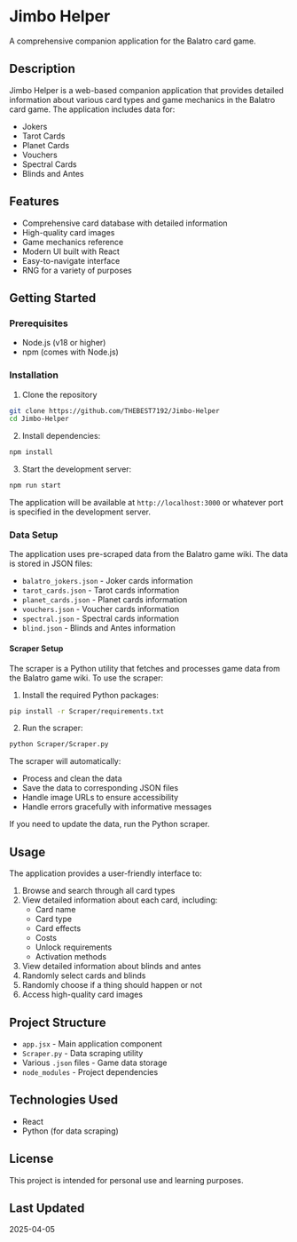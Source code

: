 # Jimbo Helper

A comprehensive companion application for the Balatro card game.

## Description

Jimbo Helper is a web-based companion application that provides detailed information about various card types and game mechanics in the Balatro card game. The application includes data for:
- Jokers
- Tarot Cards
- Planet Cards
- Vouchers
- Spectral Cards
- Blinds and Antes

## Features

- Comprehensive card database with detailed information
- High-quality card images
- Game mechanics reference
- Modern UI built with React
- Easy-to-navigate interface
- RNG for a variety of purposes

## Getting Started

### Prerequisites

- Node.js (v18 or higher)
- npm (comes with Node.js)

### Installation

1. Clone the repository
```bash
git clone https://github.com/THEBEST7192/Jimbo-Helper
cd Jimbo-Helper
```

2. Install dependencies:
```bash
npm install
```

3. Start the development server:
```bash
npm run start
```

The application will be available at `http://localhost:3000` or whatever port is specified in the development server.

### Data Setup

The application uses pre-scraped data from the Balatro game wiki. The data is stored in JSON files:
- `balatro_jokers.json` - Joker cards information
- `tarot_cards.json` - Tarot cards information
- `planet_cards.json` - Planet cards information
- `vouchers.json` - Voucher cards information
- `spectral.json` - Spectral cards information
- `blind.json` - Blinds and Antes information

#### Scraper Setup

The scraper is a Python utility that fetches and processes game data from the Balatro game wiki. To use the scraper:

1. Install the required Python packages:
```bash
pip install -r Scraper/requirements.txt
```

2. Run the scraper:
```bash
python Scraper/Scraper.py
```

The scraper will automatically:
- Process and clean the data
- Save the data to corresponding JSON files
- Handle image URLs to ensure accessibility
- Handle errors gracefully with informative messages

If you need to update the data, run the Python scraper.

## Usage

The application provides a user-friendly interface to:

1. Browse and search through all card types
2. View detailed information about each card, including:
   - Card name
   - Card type
   - Card effects
   - Costs
   - Unlock requirements
   - Activation methods
3. View detailed information about blinds and antes
4. Randomly select cards and blinds
5. Randomly choose if a thing should happen or not
6. Access high-quality card images

## Project Structure

- `app.jsx` - Main application component
- `Scraper.py` - Data scraping utility
- Various `.json` files - Game data storage
- `node_modules` - Project dependencies

## Technologies Used

- React
- Python (for data scraping)

## License

This project is intended for personal use and learning purposes.

## Last Updated

2025-04-05